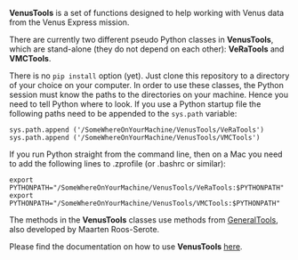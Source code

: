 

**VenusTools** is a set of functions designed to help working with Venus data from the Venus Express mission.

There are currently two different pseudo Python classes in **VenusTools**, which are stand-alone (they do not depend on each other): **VeRaTools** and **VMCTools**. 

There is no ```pip install``` option (yet).
Just clone this repository to a directory of your choice on your computer.
In order to use these classes, the Python session must know the paths to the directories on your machine.
Hence you need to tell Python where to look. If you use a Python startup file the following paths need to be appended to the ```sys.path``` variable:

  ```
  sys.path.append ('/SomeWhereOnYourMachine/VenusTools/VeRaTools')
  sys.path.append ('/SomeWhereOnYourMachine/VenusTools/VMCTools')
  ```

If you run Python straight from the command line, then on a Mac you need to add the following lines to .zprofile (or .bashrc or similar):

```
export PYTHONPATH="/SomeWhereOnYourMachine/VenusTools/VeRaTools:$PYTHONPATH"
export PYTHONPATH="/SomeWhereOnYourMachine/VenusTools/VMCTools:$PYTHONPATH"
```

The methods in the **VenusTools** classes use methods from [GeneralTools](https://github.com/PleaseStateTheNatureOfYourInquiry/GeneralTools),
also developed by Maarten Roos-Serote.

Please find the documentation on how to use **VenusTools** [here](https://venusresearchworkbook.readthedocs.io/en/latest/index.html).
